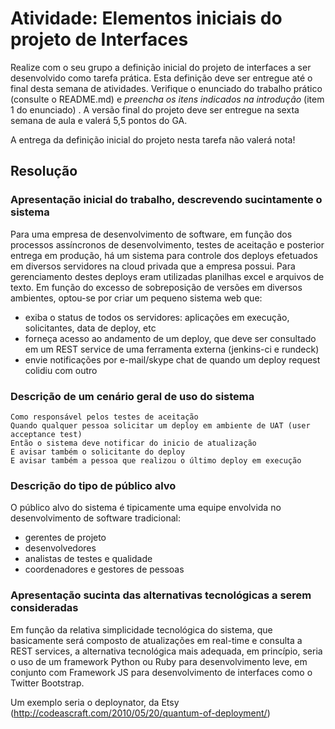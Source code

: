 # Atividade: Elementos iniciais do projeto de Interfaces

Realize com o seu grupo a definição inicial do projeto de interfaces a ser desenvolvido como tarefa prática. Esta definição deve ser entregue até o final desta semana de atividades. Verifique o enunciado do trabalho prático (consulte o README.md) e *preencha os itens indicados na introdução* (item 1 do enunciado) . A versão final do projeto deve ser entregue na sexta semana de aula e valerá 5,5 pontos do GA.

A entrega da definição inicial do projeto nesta tarefa não valerá nota!

## Resolução

### Apresentação inicial do trabalho, descrevendo sucintamente o sistema

Para uma empresa de desenvolvimento de software, em função dos processos assíncronos de desenvolvimento, testes de aceitação e posterior entrega em produção, há um sistema para controle dos deploys efetuados em diversos servidores na cloud privada que a empresa possui. Para gerenciamento destes deploys eram utilizadas planilhas excel e arquivos de texto. Em função do excesso de sobreposição de versões em diversos ambientes, optou-se por criar um pequeno sistema web que:
* exiba o status de todos os servidores: aplicações em execução, solicitantes, data de deploy, etc
* forneça acesso ao andamento de um deploy, que deve ser consultado em um REST service de uma ferramenta externa (jenkins-ci e rundeck)
* envie notificações por e-mail/skype chat de quando um deploy request colidiu com outro

### Descrição de um cenário geral de uso do sistema

```
Como responsável pelos testes de aceitação
Quando qualquer pessoa solicitar um deploy em ambiente de UAT (user acceptance test)
Então o sistema deve notificar do inicio de atualização
E avisar também o solicitante do deploy
E avisar também a pessoa que realizou o último deploy em execução
```  
    

### Descrição do tipo de público alvo
O público alvo do sistema é tipicamente uma equipe envolvida no desenvolvimento de software tradicional:
* gerentes de projeto
* desenvolvedores
* analistas de testes e qualidade
* coordenadores e gestores de pessoas

### Apresentação sucinta das alternativas tecnológicas a serem consideradas
Em função da relativa simplicidade tecnológica do sistema, que basicamente será composto de atualizações em real-time e consulta a REST services, a alternativa tecnológica mais adequada, em princípio, seria o uso de um framework Python ou Ruby para desenvolvimento leve, em conjunto com Framework JS para desenvolvimento de interfaces como o Twitter Bootstrap.

Um exemplo seria o deploynator, da Etsy (http://codeascraft.com/2010/05/20/quantum-of-deployment/)

